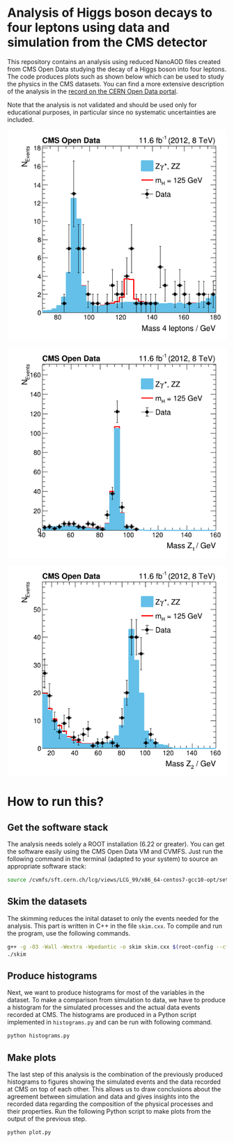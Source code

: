# Analysis of Higgs boson decays to four leptons using data and simulation from the CMS detector

This repository contains an analysis using reduced NanoAOD files created from CMS Open Data studying the decay of a Higgs boson into four leptons. The code produces plots such as shown below which can be used to study the physics in the CMS datasets. You can find a more extensive description of the analysis in the [record on the CERN Open Data portal](http://opendata.cern.ch/record/12360).

Note that the analysis is not validated and should be used only for educational purposes, in particular since no systematic uncertainties are included.

![](plots/combined_Higgs_mass.png)

![](plots/combined_Z1_mass.png)

![](plots/combined_Z2_mass.png)

# How to run this?

## Get the software stack

The analysis needs solely a ROOT installation (6.22 or greater). You can get the software easily using the CMS Open Data VM and CVMFS. Just run the following command in the terminal (adapted to your system) to source an appropriate software stack:

```bash
source /cvmfs/sft.cern.ch/lcg/views/LCG_99/x86_64-centos7-gcc10-opt/setup.sh
```

## Skim the datasets

The skimming reduces the inital dataset to only the events needed for the analysis. This part is written in C++ in the file `skim.cxx`. To compile and run the program, use the following commands.

```bash
g++ -g -O3 -Wall -Wextra -Wpedantic -o skim skim.cxx $(root-config --cflags --libs)
./skim
```

## Produce histograms

Next, we want to produce histograms for most of the variables in the dataset. To make a comparison from simulation to data, we have to produce a histogram for the simulated processes and the actual data events recorded at CMS. The histograms are produced in a Python script implemented in `histograms.py` and can be run with following command.

```bash
python histograms.py
```

## Make plots

The last step of this analysis is the combination of the previously produced histograms to figures showing the simulated events and the data recorded at CMS on top of each other. This allows us to draw conclusions about the agreement between simulation and data and gives insights into the recorded data regarding the composition of the physical processes and their properties. Run the following Python script to make plots from the output of the previous step.

```bash
python plot.py
```

